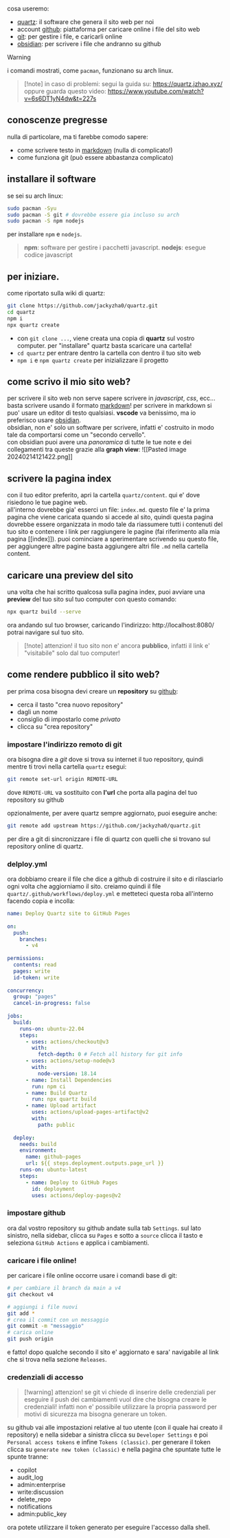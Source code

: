  cosa useremo:
* [quartz](https://quartz.jzhao.xyz/): il software che genera il sito web per noi
* account [github](https://github.com/): piattaforma per caricare online i file del sito web
* [git](https://git-scm.com/): per gestire i file, e caricarli online
* [obsidian](https://obsidian.md/): per scrivere i file che andranno su github

>[!warning]
>i comandi mostrati, come `pacman`, funzionano su arch linux.

> [!note] in caso di problemi:
> segui la guida su: https://quartz.jzhao.xyz/
> oppure guarda questo video: https://www.youtube.com/watch?v=6s6DT1yN4dw&t=227s

## conoscenze pregresse
nulla di particolare, ma ti farebbe comodo sapere:
* come scrivere testo in [markdown](https://www.markdownguide.org/) (nulla di complicato!)
* come funziona git (può essere abbastanza complicato)
## installare il software
se sei su arch linux:
```bash
sudo pacman -Syu
sudo pacman -S git # dovrebbe essere gia incluso su arch
sudo pacman -S npm nodejs
```
per installare `npm` e `nodejs`.  

> **npm**: software per gestire i pacchetti javascript.
> **nodejs**: esegue codice javascript

## per iniziare.
come riportato sulla wiki di quartz:
```bash
git clone https://github.com/jackyzha0/quartz.git
cd quartz
npm i
npx quartz create
```
* con `git clone ...`, viene creata una copia di **quartz** sul vostro computer. per "installare" quartz basta scaricare una cartella!
* `cd quartz` per entrare dentro la cartella con dentro il tuo sito web
* `npm i` e `npm quartz create` per inizializzare il progetto

## come scrivo il mio sito web?
per scrivere il sito web non serve sapere scrivere in *javascript*, *css*, ecc... basta scrivere usando il formato [markdown](https://www.markdownguide.org/)! per scrivere in markdown si puo' usare un editor di testo qualsiasi. **vscode** va benissimo, ma io preferisco usare [obsidian](https://obsidian.md/).  
obsidian, non e' solo un software per scrivere, infatti e' costruito in modo tale da comportarsi come un "secondo cervello".  
con obsidian puoi avere una *panoramica* di tutte le tue note e dei collegamenti tra queste grazie alla **graph view**:
![[Pasted image 20240214121422.png]]

## scrivere la pagina index
con il tuo editor preferito, apri la cartella `quartz/content`. qui e' dove risiedono le tue pagine web.  
all'interno dovrebbe gia' esserci un file: `index.md`. questo file e' la prima pagina che viene caricata quando si accede al sito, quindi questa pagina dovrebbe essere organizzata in modo tale da riassumere tutti i contenuti del tuo sito e contenere i link per raggiungere le pagine (fai riferimento alla mia pagina [[index]]).
puoi cominciare a sperimentare scrivendo su questo file, per aggiungere altre pagine basta aggiungere altri file `.md` nella cartella content. 

## caricare una preview del sito
una volta che hai scritto qualcosa sulla pagina index, puoi avviare una **preview** del tuo sito sul tuo computer con questo comando:
```bash
npx quartz build --serve
```
ora andando sul tuo browser, caricando l'indirizzo: http://localhost:8080/ potrai navigare sul tuo sito.

> [!note] attenzion!
> il tuo sito non e' ancora **pubblico**, infatti il link e' "visitabile" solo dal tuo computer!

## come rendere pubblico il sito web?
per prima cosa bisogna devi creare un **repository** su [github](https://github.com):
* cerca il tasto "crea nuovo repository"
* dagli un nome
* consiglio di impostarlo come *privato*
* clicca su "crea repository"

### impostare l'indirizzo remoto di git
ora bisogna dire a *git* dove si trova su internet il tuo repository, quindi mentre ti trovi nella cartella `quartz` esegui:
```bash
git remote set-url origin REMOTE-URL
```
dove `REMOTE-URL` va sostituito con **l'url** che porta alla pagina del tuo repository su github

opzionalmente, per avere quartz sempre aggiornato, puoi eseguire anche:
```bash
git remote add upstream https://github.com/jackyzha0/quartz.git
```
per dire a git di sincronizzare i file di quartz con quelli che si trovano sul repository online di quartz.  

### delploy.yml
ora dobbiamo creare il file che dice a github di costruire il sito e di rilasciarlo ogni volta che aggiorniamo il sito.  creiamo quindi il file `quartz/.github/workflows/deploy.yml` e metteteci questa roba all'interno facendo copia e incolla:

```yaml
name: Deploy Quartz site to GitHub Pages
 
on:
  push:
    branches:
      - v4
 
permissions:
  contents: read
  pages: write
  id-token: write
 
concurrency:
  group: "pages"
  cancel-in-progress: false
 
jobs:
  build:
    runs-on: ubuntu-22.04
    steps:
      - uses: actions/checkout@v3
        with:
          fetch-depth: 0 # Fetch all history for git info
      - uses: actions/setup-node@v3
        with:
          node-version: 18.14
      - name: Install Dependencies
        run: npm ci
      - name: Build Quartz
        run: npx quartz build
      - name: Upload artifact
        uses: actions/upload-pages-artifact@v2
        with:
          path: public
 
  deploy:
    needs: build
    environment:
      name: github-pages
      url: ${{ steps.deployment.outputs.page_url }}
    runs-on: ubuntu-latest
    steps:
      - name: Deploy to GitHub Pages
        id: deployment
        uses: actions/deploy-pages@v2
```

### impostare github
ora dal vostro repository su github andate sulla tab `Settings`. sul lato sinistro, nella sidebar, clicca su `Pages` e sotto a `source` clicca il tasto e seleziona `GitHub Actions` e applica i cambiamenti.

### caricare i file online!
per caricare i file online occorre usare i comandi base di git:
```bash
# per cambiare il branch da main a v4
git checkout v4

# aggiungi i file nuovi
git add *
# crea il commit con un messaggio
git commit -m "messaggio"
# carica online
git push origin
```

e fatto! dopo qualche secondo il sito e' aggiornato e sara' navigabile al link che si trova nella sezione `Releases`.

### credenziali di accesso
>[!warning] attenzion!
> se git vi chiede di inserire delle credenziali per eseguire il push dei cambiamenti vuol dire che bisogna creare le credenziali! infatti non e' possibile utilizzare la propria password per motivi di sicurezza ma bisogna generare un token.

su github vai alle impostazioni relative al tuo utente (con il quale hai creato il repository) e nella sidebar a sinistra clicca su `Developer Settings` e poi `Personal access tokens` e infine `Tokens (classic)`.   per generare il token clicca su `generate new token (classic)` e nella pagina che spuntate tutte le spunte tranne:
* copilot
* audit_log
* admin:enterprise
* write:discussion
* delete_repo
* notifications
* admin:public_key

ora potete utilizzare il token generato per eseguire l'accesso dalla shell.

